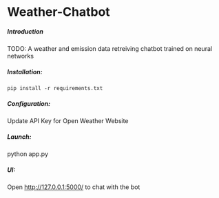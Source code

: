 # Weather-Chatbot

##### Introduction
TODO: A weather and emission data retreiving chatbot trained on neural networks

##### Installation:
```pip install -r requirements.txt```

##### Configuration:

Update API Key for Open Weather Website

##### Launch:
python app.py

##### UI:
Open http://127.0.0.1:5000/  to chat with the bot
